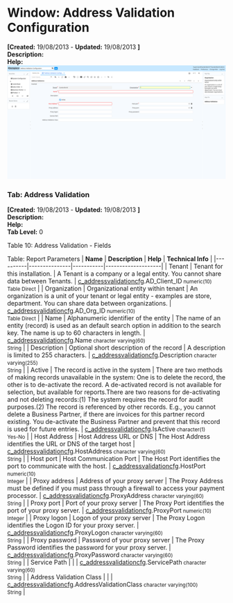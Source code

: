 # Window: Address Validation Configuration

**[Created:** 19/08/2013 - **Updated:** 19/08/2013 **]**  
**Description:**   
**Help:**   
![](/img/docs/manual/AddressValidationConfiguration-Window_iDempiere_v12.0.0.png)

### Tab: Address Validation

**[Created:** 19/08/2013 - **Updated:** 19/08/2013 **]**   
**Description:**   
**Help:**   
**Tab Level:** 0

Table 10: Address Validation - Fields 

Table: Report Parameters
| **Name** | **Description** | **Help** | **Technical Info** |
|----------|---------------|-----------|--------------------|
| Tenant | Tenant for this installation. | A Tenant is a company or a legal entity. You cannot share data between Tenants. | [c_addressvalidationcfg](https://idempiere-schemaspy.muriloht.com/adempiere/tables/c_addressvalidationcfg.html).AD_Client_ID<small> numeric(10) <br/> Table Direct</small> | 
| Organization | Organizational entity within tenant | An organization is a unit of your tenant or legal entity - examples are store, department. You can share data between organizations. | [c_addressvalidationcfg](https://idempiere-schemaspy.muriloht.com/adempiere/tables/c_addressvalidationcfg.html).AD_Org_ID<small> numeric(10) <br/> Table Direct</small> | 
| Name | Alphanumeric identifier of the entity | The name of an entity (record) is used as an default search option in addition to the search key. The name is up to 60 characters in length. | [c_addressvalidationcfg](https://idempiere-schemaspy.muriloht.com/adempiere/tables/c_addressvalidationcfg.html).Name<small> character varying(60) <br/> String</small> | 
| Description | Optional short description of the record | A description is limited to 255 characters. | [c_addressvalidationcfg](https://idempiere-schemaspy.muriloht.com/adempiere/tables/c_addressvalidationcfg.html).Description<small> character varying(255) <br/> String</small> | 
| Active | The record is active in the system | There are two methods of making records unavailable in the system: One is to delete the record, the other is to de-activate the record. A de-activated record is not available for selection, but available for reports.There are two reasons for de-activating and not deleting records:(1) The system requires the record for audit purposes.(2) The record is referenced by other records. E.g., you cannot delete a Business Partner, if there are invoices for this partner record existing. You de-activate the Business Partner and prevent that this record is used for future entries. | [c_addressvalidationcfg](https://idempiere-schemaspy.muriloht.com/adempiere/tables/c_addressvalidationcfg.html).IsActive<small> character(1) <br/> Yes-No</small> | 
| Host Address | Host Address URL or DNS | The Host Address identifies the URL or DNS of the target host | [c_addressvalidationcfg](https://idempiere-schemaspy.muriloht.com/adempiere/tables/c_addressvalidationcfg.html).HostAddress<small> character varying(60) <br/> String</small> | 
| Host port | Host Communication Port | The Host Port identifies the port to communicate with the host. | [c_addressvalidationcfg](https://idempiere-schemaspy.muriloht.com/adempiere/tables/c_addressvalidationcfg.html).HostPort<small> numeric(10) <br/> Integer</small> | 
| Proxy address | Address of your proxy server | The Proxy Address must be defined if you must pass through a firewall to access your payment processor. | [c_addressvalidationcfg](https://idempiere-schemaspy.muriloht.com/adempiere/tables/c_addressvalidationcfg.html).ProxyAddress<small> character varying(60) <br/> String</small> | 
| Proxy port | Port of your proxy server | The Proxy Port identifies the port of your proxy server. | [c_addressvalidationcfg](https://idempiere-schemaspy.muriloht.com/adempiere/tables/c_addressvalidationcfg.html).ProxyPort<small> numeric(10) <br/> Integer</small> | 
| Proxy logon | Logon of your proxy server | The Proxy Logon identifies the Logon ID for your proxy server. | [c_addressvalidationcfg](https://idempiere-schemaspy.muriloht.com/adempiere/tables/c_addressvalidationcfg.html).ProxyLogon<small> character varying(60) <br/> String</small> | 
| Proxy password | Password of your proxy server | The Proxy Password identifies the password for your proxy server. | [c_addressvalidationcfg](https://idempiere-schemaspy.muriloht.com/adempiere/tables/c_addressvalidationcfg.html).ProxyPassword<small> character varying(60) <br/> String</small> | 
| Service Path |  |  | [c_addressvalidationcfg](https://idempiere-schemaspy.muriloht.com/adempiere/tables/c_addressvalidationcfg.html).ServicePath<small> character varying(60) <br/> String</small> | 
| Address Validation Class |  |  | [c_addressvalidationcfg](https://idempiere-schemaspy.muriloht.com/adempiere/tables/c_addressvalidationcfg.html).AddressValidationClass<small> character varying(100) <br/> String</small> | 


